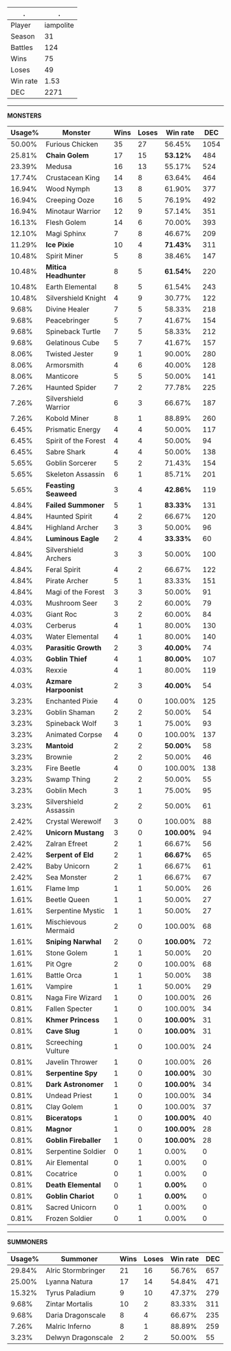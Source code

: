 .|.
|-|-
Player|iampolite
Season|31
Battles|124
Wins|75
Loses|49
Win rate|1.53
DEC|2271

---
**MONSTERS**

Usage%|Monster|Wins|Loses|Win rate|DEC|
-|-|-|-|-|-|
50.00%|Furious Chicken|35|27|56.45%|1054|
25.81%|**Chain Golem**|17|15|**53.12%**|484|
23.39%|Medusa|16|13|55.17%|524|
17.74%|Crustacean King|14|8|63.64%|464|
16.94%|Wood Nymph|13|8|61.90%|377|
16.94%|Creeping Ooze|16|5|76.19%|492|
16.94%|Minotaur Warrior|12|9|57.14%|351|
16.13%|Flesh Golem|14|6|70.00%|393|
12.10%|Magi Sphinx|7|8|46.67%|209|
11.29%|**Ice Pixie**|10|4|**71.43%**|311|
10.48%|Spirit Miner|5|8|38.46%|147|
10.48%|**Mitica Headhunter**|8|5|**61.54%**|220|
10.48%|Earth Elemental|8|5|61.54%|243|
10.48%|Silvershield Knight|4|9|30.77%|122|
9.68%|Divine Healer|7|5|58.33%|218|
9.68%|Peacebringer|5|7|41.67%|154|
9.68%|Spineback Turtle|7|5|58.33%|212|
9.68%|Gelatinous Cube|5|7|41.67%|157|
8.06%|Twisted Jester|9|1|90.00%|280|
8.06%|Armorsmith|4|6|40.00%|128|
8.06%|Manticore|5|5|50.00%|141|
7.26%|Haunted Spider|7|2|77.78%|225|
7.26%|Silvershield Warrior|6|3|66.67%|187|
7.26%|Kobold Miner|8|1|88.89%|260|
6.45%|Prismatic Energy|4|4|50.00%|117|
6.45%|Spirit of the Forest|4|4|50.00%|94|
6.45%|Sabre Shark|4|4|50.00%|138|
5.65%|Goblin Sorcerer|5|2|71.43%|154|
5.65%|Skeleton Assassin|6|1|85.71%|201|
5.65%|**Feasting Seaweed**|3|4|**42.86%**|119|
4.84%|**Failed Summoner**|5|1|**83.33%**|131|
4.84%|Haunted Spirit|4|2|66.67%|120|
4.84%|Highland Archer|3|3|50.00%|96|
4.84%|**Luminous Eagle**|2|4|**33.33%**|60|
4.84%|Silvershield Archers|3|3|50.00%|100|
4.84%|Feral Spirit|4|2|66.67%|122|
4.84%|Pirate Archer|5|1|83.33%|151|
4.84%|Magi of the Forest|3|3|50.00%|91|
4.03%|Mushroom Seer|3|2|60.00%|79|
4.03%|Giant Roc|3|2|60.00%|84|
4.03%|Cerberus|4|1|80.00%|130|
4.03%|Water Elemental|4|1|80.00%|140|
4.03%|**Parasitic Growth**|2|3|**40.00%**|74|
4.03%|**Goblin Thief**|4|1|**80.00%**|107|
4.03%|Rexxie|4|1|80.00%|119|
4.03%|**Azmare Harpoonist**|2|3|**40.00%**|54|
3.23%|Enchanted Pixie|4|0|100.00%|125|
3.23%|Goblin Shaman|2|2|50.00%|54|
3.23%|Spineback Wolf|3|1|75.00%|93|
3.23%|Animated Corpse|4|0|100.00%|137|
3.23%|**Mantoid**|2|2|**50.00%**|58|
3.23%|Brownie|2|2|50.00%|46|
3.23%|Fire Beetle|4|0|100.00%|138|
3.23%|Swamp Thing|2|2|50.00%|55|
3.23%|Goblin Mech|3|1|75.00%|95|
3.23%|Silvershield Assassin|2|2|50.00%|61|
2.42%|Crystal Werewolf|3|0|100.00%|88|
2.42%|**Unicorn Mustang**|3|0|**100.00%**|94|
2.42%|Zalran Efreet|2|1|66.67%|56|
2.42%|**Serpent of Eld**|2|1|**66.67%**|65|
2.42%|Baby Unicorn|2|1|66.67%|61|
2.42%|Sea Monster|2|1|66.67%|67|
1.61%|Flame Imp|1|1|50.00%|26|
1.61%|Beetle Queen|1|1|50.00%|27|
1.61%|Serpentine Mystic|1|1|50.00%|27|
1.61%|Mischievous Mermaid|2|0|100.00%|68|
1.61%|**Sniping Narwhal**|2|0|**100.00%**|72|
1.61%|Stone Golem|1|1|50.00%|20|
1.61%|Pit Ogre|2|0|100.00%|68|
1.61%|Battle Orca|1|1|50.00%|38|
1.61%|Vampire|1|1|50.00%|29|
0.81%|Naga Fire Wizard|1|0|100.00%|26|
0.81%|Fallen Specter|1|0|100.00%|34|
0.81%|**Khmer Princess**|1|0|**100.00%**|31|
0.81%|**Cave Slug**|1|0|**100.00%**|31|
0.81%|Screeching Vulture|1|0|100.00%|24|
0.81%|Javelin Thrower|1|0|100.00%|26|
0.81%|**Serpentine Spy**|1|0|**100.00%**|30|
0.81%|**Dark Astronomer**|1|0|**100.00%**|34|
0.81%|Undead Priest|1|0|100.00%|34|
0.81%|Clay Golem|1|0|100.00%|37|
0.81%|**Biceratops**|1|0|**100.00%**|40|
0.81%|**Magnor**|1|0|**100.00%**|28|
0.81%|**Goblin Fireballer**|1|0|**100.00%**|28|
0.81%|Serpentine Soldier|0|1|0.00%|0|
0.81%|Air Elemental|0|1|0.00%|0|
0.81%|Cocatrice|0|1|0.00%|0|
0.81%|**Death Elemental**|0|1|**0.00%**|0|
0.81%|**Goblin Chariot**|0|1|**0.00%**|0|
0.81%|Sacred Unicorn|0|1|0.00%|0|
0.81%|Frozen Soldier|0|1|0.00%|0|

---
**SUMMONERS**

Usage%|Summoner|Wins|Loses|Win rate|DEC|
-|-|-|-|-|-|
29.84%|Alric Stormbringer|21|16|56.76%|657|
25.00%|Lyanna Natura|17|14|54.84%|471|
15.32%|Tyrus Paladium|9|10|47.37%|279|
9.68%|Zintar Mortalis|10|2|83.33%|311|
9.68%|Daria Dragonscale|8|4|66.67%|235|
7.26%|Malric Inferno|8|1|88.89%|259|
3.23%|Delwyn Dragonscale|2|2|50.00%|55|
